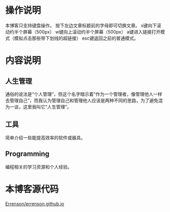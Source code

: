 # 操作说明
本博客只支持键盘操作。
按下左边文章标题前的字母即可切换文章。
s键向下滚动约半个屏幕（500px）
w键向上滚动约半个屏幕（500px）
a键进入链接打开模式（模拟点击那些带下划线的超链接）
esc键返回之前的普通模式。

# 内容说明
## 人生管理
通俗的说法是“个人管理”，但这个名字暗示着“作为一个管理者，像管理他人一样去管理自己”，而我认为管理自己和管理他人应该是两种不同的思路，为了避免混为一谈，这里我叫它“人生管理”。
## 工具
简单介绍一些能提高效率的软件或器具。
## Programming
编程相关的学习资源和个人经验。

# 本博客源代码
[Errenson/errenson.github.io](https://github.com/Errenson/errenson.github.io)
